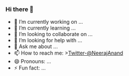 ### Hi there 👋




- 🔭 I’m currently working on ...
- 🌱 I’m currently learning ...
- 👯 I’m looking to collaborate on ...
- 🤔 I’m looking for help with ...
- 💬 Ask me about ...
- 📫 How to reach me: >[Twitter-@NeerajAnand](https://twitter.com/neeraj__anand)
- 😄 Pronouns: ...
- ⚡ Fun fact: ...

